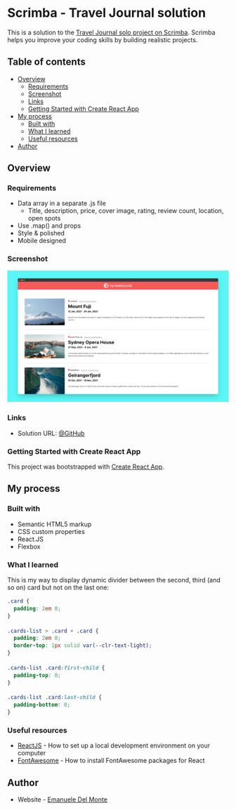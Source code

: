 # Scrimba - Travel Journal solution

This is a solution to the [Travel Journal solo project on Scrimba](https://scrimba.com/learn/learnjavascript/). Scrimba helps you improve your coding skills by building realistic projects.

## Table of contents

- [Overview](#overview)
  - [Requirements](#requirements)
  - [Screenshot](#screenshot)
  - [Links](#links)
  - [Getting Started with Create React App](#getting-started-with-create-react-app)
- [My process](#my-process)
  - [Built with](#built-with)
  - [What I learned](#what-i-learned)
  - [Useful resources](#useful-resources)
- [Author](#author)

## Overview

### Requirements

- Data array in a separate .js file
  - Title, description, price, cover image, rating, review count, location, open spots
- Use .map() and props
- Style & polished
- Mobile designed

### Screenshot

![screenshot](/src/screenshots/screenshot.png)

### Links

- Solution URL: [@GitHub](https://github.com/xdelmo/travel-journal)

### Getting Started with Create React App

This project was bootstrapped with [Create React App](https://github.com/facebook/create-react-app).

## My process

### Built with

- Semantic HTML5 markup
- CSS custom properties
- React.JS
- Flexbox

### What I learned

This is my way to display dynamic divider between the second, third (and so on) card but not on the last one:

```css
.card {
  padding: 2em 0;
}

.cards-list > .card + .card {
  padding: 2em 0;
  border-top: 1px solid var(--clr-text-light);
}

.cards-list .card:first-child {
  padding-top: 0;
}

.cards-list .card:last-child {
  padding-bottom: 0;
}
```

### Useful resources

- [ReactJS](https://reactjs.org/tutorial/tutorial.html) - How to set up a local development environment on your computer
- [FontAwesome](https://fontawesome.com/v5/docs/web/use-with/react) - How to install FontAwesome packages for React

## Author

- Website - [Emanuele Del Monte](https://www.emanueledelmonte.it)
